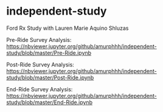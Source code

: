 # independent-study
Ford Rx Study with Lauren Marie Aquino Shluzas

Pre-Ride Survey Analysis:
https://nbviewer.jupyter.org/github/amurphhh/independent-study/blob/master/Pre-Ride.ipynb

Post-Ride Survey Analysis: 
https://nbviewer.jupyter.org/github/amurphhh/independent-study/blob/master/Post-Ride.ipynb

End-Ride Survey Analysis: 
https://nbviewer.jupyter.org/github/amurphhh/independent-study/blob/master/End-Ride.ipynb


